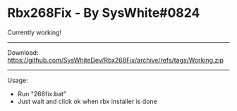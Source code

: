 # Rbx268Fix - By SysWhite#0824
Currently working!

---

Download: https://github.com/SysWhiteDev/Rbx268Fix/archive/refs/tags/Working.zip

---

Usage:
- Run "268fix.bat"
- Just wait and click ok when rbx installer is done
